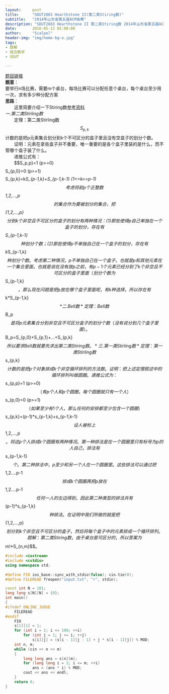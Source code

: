 ```yaml
---
layout:     post
title:      "SDUT2883 Hearthstone II(第二类Stiring数)"
subtitle:   "2014年山东省第五届ACM省赛"
description: "SDUT2883 Hearthstone II 第二类Stiring数 2014年山东省第五届ACM省赛"
date:       2016-05-13 01:00:00
author:     "Scalpel"
header-img: "img/home-bg-o.jpg"
tags:
- 题解
- 组合数学
- SDUT

---
```

[题目链接](http://acm.sdut.edu.cn/sdutoj/problem.php?action=showproblem&problemid=2883)  
**题意**：  
要举行n场比赛，需要m个桌台，每场比赛可以分配任意个桌台，每个桌台至少用一次，求有多少种分配方案  
**思路**：  
　　这里简要介绍一下Stiring数[参考资料](http://blog.csdn.net/sr_19930829/article/details/40888349)  
*一.第二类Stirling数*  
　　定理：第二类Stirling数$$S_{p,k}$$计数的是把p元素集合划分到k个不可区分的盒子里且没有空盒子的划分个数。  
　　证明：元素在拿些盒子并不重要，唯一重要的是各个盒子里装的是什么，而不管哪个盒子装了什么。  
　　递推公式有：  
　　$$S_p,p}=1 (p>=0)$$  
　　$$S_{p,0}=0  (p>=1)$$  
　　$$S_{p,k}=k*S_{p-1,k}+S_{p-1,k-1} (1<=k<=p-1)$$  
　　考虑将前p个正整数$$1,2,...,p$$的集合作为要被划分的集合，把$${1,2,...,p}$$分到k个非空且不可区分的盒子的划分有两种情况：(1)那些使得p自己单独在一个盒子的划分，存在有$$S_{p-1,k-1}$$种划分个数；(2)那些使得p不单独自己在一个盒子的划分，存在有$$k*S_{p-1,k}$$种划分个数。  
　　考虑第二种情况，p不单独自己在一个盒子，也就是p和其他元素在一个集合里面，也就是说在没有放p之前，有p-1个元素已经分到了k个非空且不可区分的盒子里面（划分个数为$$S_{p-1,k}$$，那么现在问题是把p放在哪个盒子里面呢，有k种选择，所以存在有$$k*S_{p-1,k}$$  
*二.Bell数*  
　　定理：Bell数$$B_p$$是将p元素集合分到非空且不可区分盒子的划分个数（没有说分到几个盒子里面）。$$B_p=S_{p,0}+S_{p,1}+...+S_{p,k}$$所以要求Bell数就要先求出第二类Stiring数。  
*三.第一类Stirling数*  
　　定理：第一类Stirling数$$s_{p,k}$$计数的是把p个对象排成k个非空循环排列的方法数。  
　　证明：把上述定理叙述中的循环排列叫做圆圈。递推公式为：  
　　$$s_{p,p}=1 (p>=0)$$（有p个人和p个圆圈，每个圆圈就只有一个人）  
　　$$s_{p,0}=0 (p>=1)$$（如果至少有1个人，那么任何的安排都至少包含一个圆圈）  
　　$$s_{p,k}=(p-1)*s_{p-1,k}+s_{p-1,k-1}$$  
　　设人被标上$$1,2,...,p$$。将这p个人排成k个圆圈有两种情况。第一种排法是在一个圆圈里只有标号为p的人自己，排法有$$s_{p-1,k-1}$$个。第二种排法中，p至少和另一个人在一个圆圈里。这些排法可以通过把$$1,2....p-1$$排成k个圆圈再把p放在$$1,2....p-1$$任何一人的左边得到，因此第二种类型的排法共有$$(p-1)*s_{p-1,k}$$种排法。  
　　在证明中我们所做的就是把$${1,2,...,p}$$划分到k个非空且不可区分的盒子，然后将每个盒子中的元素排成一个循环排列。  
　　题解：第二类Stiring数，由于桌台是可区分的，所以答案为$$m!*S_{n,m}$$。
       
~~~cpp
#include <iostream>   
#include <cstdio>   
using namespace std;  
  
#define FIO ios_base::sync_with_stdio(false); cin.tie(0);  
#define FILEREAD freopen("input.txt", "r", stdin);  

const int N = 101;  
long long s[N][N] = {0};  
int main()  
{  
#ifndef ONLINE_JUDGE  
    FILEREAD  
#endif  
    FIO      
    s[1][1] = 1;  
    for (int i = 2; i <= 100; ++i)  
        for (int j = 1; j <= i; ++j)  
            s[i][j] = (s[i - 1][j - 1] + j * s[i - 1][j]) % MOD;  
    int n, m;  
    while (cin >> n >> m)  
    {  
        long long ans = s[n][m];  
        for (long long i = 2; i <= m; ++i)  
            ans = (ans * i) % MOD;  
        cout << ans << endl;  
    }  
    return 0;  
}  
~~~



